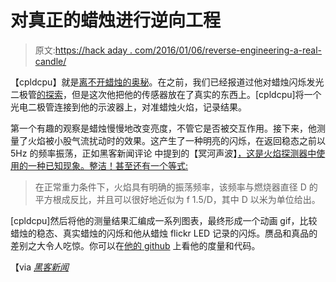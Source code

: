 # 对真正的蜡烛进行逆向工程

> 原文:[https://hack aday . com/2016/01/06/reverse-engineering-a-real-candle/](https://hackaday.com/2016/01/06/reverse-engineering-a-real-candle/)

【cpldcpu】就是[离不开蜡烛的奥秘](https://cpldcpu.wordpress.com/2016/01/05/reverse-engineering-a-real-candle/)。在之前，我们已经报道过他对蜡烛闪烁发光二极管[的](http://hackaday.com/2014/03/02/reverse-engineering-candle-flicker-leds-again/)[探索](https://cpldcpu.wordpress.com/2013/12/08/hacking-a-candleflicker-led/)，但是这次他把他的传感器放在了真实的东西上。[cpldcpu]将一个光电二极管连接到他的示波器上，对准蜡烛火焰，记录结果。

第一个有趣的观察是蜡烛慢慢地改变亮度，不管它是否被交互作用。接下来，他测量了火焰被小股气流扰动时的效果。这产生了一种明亮的闪烁，在返回稳态之前以 5Hz 的频率振荡，正如黑客新闻评论 中提到的【冥河声波】[，这是火焰探测器中使用的一种已知现象。整洁！甚至还有一个等式:](https://news.ycombinator.com/item?id=10852383)

> 在正常重力条件下，火焰具有明确的振荡频率，该频率与燃烧器直径 D 的平方根成反比，并且可以很好地近似为 f 1.5/D，其中 D 以米为单位给出。

[cpldcpu]然后将他的测量结果汇编成一系列图表，最终形成一个动画 gif，比较蜡烛的稳态、真实蜡烛的闪烁和他从蜡烛 flickr LED 记录的闪烁。赝品和真品的差别之大令人吃惊。你可以在[他的 github](https://github.com/cpldcpu/RealCandle) 上看他的度量和代码。

【via *[黑客新闻](https://news.ycombinator.com/item?id=10851743)*